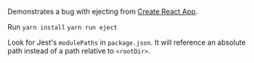 Demonstrates a bug with ejecting from [Create React App](https://github.com/facebook/create-react-app).

Run
`yarn install`
`yarn run eject`

Look for Jest's `modulePaths` in `package.json`. It will reference an absolute
path instead of a path relative to `<rootDir>`.
